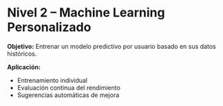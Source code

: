 # Nivel 2 – Machine Learning Personalizado

**Objetivo:** Entrenar un modelo predictivo por usuario basado en sus datos históricos.

**Aplicación:**
- Entrenamiento individual
- Evaluación continua del rendimiento
- Sugerencias automáticas de mejora
